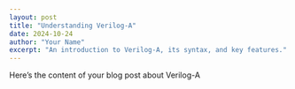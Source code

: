 ```yaml
---
layout: post
title: "Understanding Verilog-A"
date: 2024-10-24
author: "Your Name"
excerpt: "An introduction to Verilog-A, its syntax, and key features."
---
```


Here’s the content of your blog post about Verilog-A
